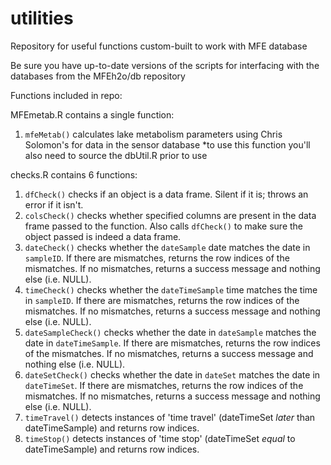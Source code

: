 # utilities
Repository for useful functions custom-built to work with MFE database

Be sure you have up-to-date versions of the scripts for interfacing with the databases from the MFEh2o/db repository

Functions included in repo:

MFEmetab.R contains a single function:
1. `mfeMetab()` calculates lake metabolism parameters using Chris Solomon's 
for data in the sensor database
*to use this function you'll also need to source the dbUtil.R prior to use

checks.R contains 6 functions:
1. `dfCheck()` checks if an object is a data frame. Silent if it is; throws an error if it isn't.
2. `colsCheck()` checks whether specified columns are present in the data frame passed to the function. Also calls `dfCheck()` to make sure the object passed is indeed a data frame.
3. `dateCheck()` checks whether the `dateSample` date matches the date in `sampleID`. If there are mismatches, returns the row indices of the mismatches. If no mismatches, returns a success message and nothing else (i.e. NULL).
4. `timeCheck()` checks whether the `dateTimeSample` time matches the time in `sampleID`. If there are mismatches, returns the row indices of the mismatches. If no mismatches, returns a success message and nothing else (i.e. NULL).
5. `dateSampleCheck()` checks whether the date in `dateSample` matches the date in `dateTimeSample`. If there are mismatches, returns the row indices of the mismatches. If no mismatches, returns a success message and nothing else (i.e. NULL).
6. `dateSetCheck()` checks whether the date in `dateSet` matches the date in `dateTimeSet`. If there are mismatches, returns the row indices of the mismatches. If no mismatches, returns a success message and nothing else (i.e. NULL).
7. `timeTravel()` detects instances of 'time travel' (dateTimeSet *later* than dateTimeSample) and returns row indices.
8. `timeStop()` detects instances of 'time stop' (dateTimeSet *equal* to dateTimeSample) and returns row indices.
